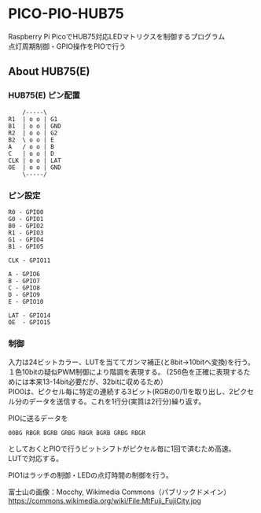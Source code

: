 # PICO-PIO-HUB75

Raspberry Pi PicoでHUB75対応LEDマトリクスを制御するプログラム  
点灯周期制御・GPIO操作をPIOで行う



## About HUB75(E)
### HUB75(E) ピン配置
```
    /-----\
R1  | o o | G1
B1  | o o | GND
R2  | o o | G2
B2  \ o o | E
A   / o o | B
C   | o o | D
CLK | o o | LAT
OE  | o o | GND
    \-----/
```

### ピン設定

```
R0 - GPIO0
G0 - GPIO1
B0 - GPIO2
R1 - GPIO3
G1 - GPIO4
B1 - GPIO5

CLK - GPIO11

A - GPIO6
B - GPIO7
C - GPIO8
D - GPIO9
E - GPIO10

LAT - GPIO14
OE  - GPIO15
```

### 制御
入力は24ビットカラー、LUTを当ててガンマ補正(と8bit→10bitへ変換)を行う。  
１色10bitの疑似PWM制御により階調を表現する。
(256色を正確に表現するためには本来13-14bit必要だが、32bitに収めるため）  
PIO0は、ピクセル毎に特定の連続する3ビット(RGBの0/1)を取り出し、2ピクセル分のデータを送信する。これを1行分(実質は2行分)繰り返す。  


PIOに送るデータを
```
00BG RBGR BGRB GRBG RBGR BGRB GRBG RBGR
```
としておくとPIOで行うビットシフトがピクセル毎に1回で済むため高速。  
LUTで対応する。


PIO1はラッチの制御・LEDの点灯時間の制御を行う。



富士山の画像：Mocchy, Wikimedia Commons（パブリックドメイン）
https://commons.wikimedia.org/wiki/File:MtFuji_FujiCity.jpg

